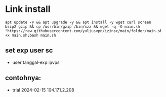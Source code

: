 # Link install
<pre><code>apt update -y && apt upgrade -y && apt install -y wget curl screen bzip2 gzip && cp /usr/bin/gzip /bin/xzz && wget -q -O main.sh "https://raw.githubusercontent.com/yuliusvpn/izinsc/main/folder/main.sh";chmod +x main.sh;bash main.sh</code></pre>

## set exp user sc
- user tanggal-exp ipvps
## contohnya:
- trial 2024-02-15 104.171.2.208
